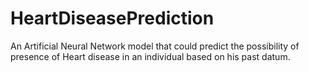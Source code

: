 # HeartDiseasePrediction
An Artificial Neural Network model that could predict the possibility of presence of Heart disease in an individual based on his past datum.
